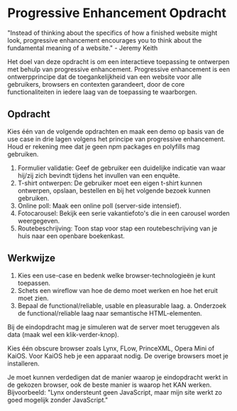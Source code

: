 # Progressive Enhancement Opdracht

"Instead of thinking about the specifics of how a finished website might look, progressive enhancement encourages you to think about the fundamental meaning of a website." - Jeremy Keith

Het doel van deze opdracht is om een interactieve toepassing te ontwerpen met behulp van progressive enhancement. Progressive enhancement is een ontwerpprincipe dat de toegankelijkheid van een website voor alle gebruikers, browsers en contexten garandeert, door de core functionaliteiten in iedere laag van de toepassing te waarborgen.

## Opdracht

Kies één van de volgende opdrachten en maak een demo op basis van de use case in drie lagen volgens het principe van progressive enhancement. Houd er rekening mee dat je geen npm packages en polyfills mag gebruiken.

1. Formulier validatie: Geef de gebruiker een duidelijke indicatie van waar hij/zij zich bevindt tijdens het invullen van een enquête.
2. T-shirt ontwerpen: De gebruiker moet een eigen t-shirt kunnen ontwerpen, opslaan, bestellen en bij het volgende bezoek kunnen gebruiken.
3. Online poll: Maak een online poll (server-side intensief).
4. Fotocarousel: Bekijk een serie vakantiefoto's die in een carousel worden weergegeven.
5. Routebeschrijving: Toon stap voor stap een routebeschrijving van je huis naar een openbare boekenkast.

## Werkwijze

1. Kies een use-case en bedenk welke browser-technologieën je kunt toepassen.
2. Schets een wireflow van hoe de demo moet werken en hoe het eruit moet zien.
3. Bepaal de functional/reliable, usable en pleasurable laag.
    a. Onderzoek de functional/reliable laag naar semantische HTML-elementen.

Bij de eindopdracht mag je simuleren wat de server moet teruggeven als data (maak wel een klik-verder-knop).

Kies één obscure browser zoals Lynx, FLow, PrinceXML, Opera Mini of KaiOS. Voor KaiOS heb je een apparaat nodig. De overige browsers moet je installeren.

Je moet kunnen verdedigen dat de manier waarop je eindopdracht werkt in de gekozen browser, ook de beste manier is waarop het KAN werken. Bijvoorbeeld: "Lynx ondersteunt geen JavaScript, maar mijn site werkt zo goed mogelijk zonder JavaScript."
